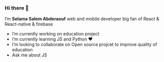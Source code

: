 ### Hi there 👋

I’m **Selama Salem Abderaouf**  web and mobile developer big fan of React & React-native & firebase

-  I’m currently working on education project
-  I’m currently learning JS and Python :heart:
-  I’m looking to collaborate on Open source projcet to improve quality of education 
-  Ask me about JS 
